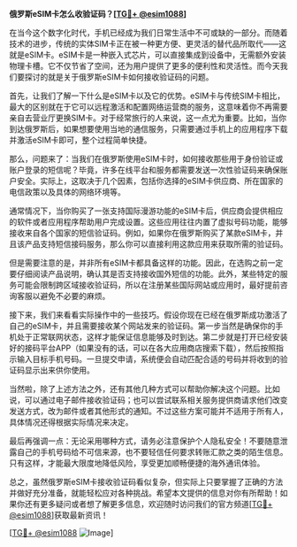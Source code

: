 **俄罗斯eSIM卡怎么收验证码？[[TG💪+ @esim1088](https://t.me/s/esim1088)]**

在当今这个数字化时代，手机已经成为我们日常生活中不可或缺的一部分。而随着技术的进步，传统的实体SIM卡正在被一种更方便、更灵活的替代品所取代——这就是eSIM卡。eSIM卡是一种嵌入式芯片，可以直接集成到设备中，无需额外安装物理卡槽。它不仅节省了空间，还为用户提供了更多的便利性和灵活性。而今天我们要探讨的就是关于俄罗斯eSIM卡如何接收验证码的问题。

首先，让我们了解一下什么是eSIM卡以及它的优势。eSIM卡与传统SIM卡相比，最大的区别就在于它可以远程激活和配置网络运营商的服务，这意味着你不再需要亲自去营业厅更换SIM卡。对于经常旅行的人来说，这一点尤为重要。比如，当你到达俄罗斯后，如果想要使用当地的通信服务，只需要通过手机上的应用程序下载并激活eSIM卡即可，整个过程简单快捷。

那么，问题来了：当我们在俄罗斯使用eSIM卡时，如何接收那些用于身份验证或账户登录的短信呢？毕竟，许多在线平台和服务都需要发送一次性验证码来确保账户安全。实际上，这取决于几个因素，包括你选择的eSIM卡供应商、所在国家的电信政策以及具体的网络环境等。

通常情况下，当你购买了一张支持国际漫游功能的eSIM卡后，供应商会提供相应的软件或者应用程序帮助用户完成设置。这些应用往往内置了虚拟号码功能，能够接收来自各个国家的短信验证码。例如，如果你在俄罗斯购买了某款eSIM卡，并且该产品支持短信接码服务，那么你可以直接利用这款应用来获取所需的验证码。

但是需要注意的是，并非所有eSIM卡都具备这样的功能。因此，在选购之前一定要仔细阅读产品说明，确认其是否支持接收国外短信的功能。此外，某些特定的服务可能会限制跨区域接收验证码，所以在注册某些国际网站或应用时，最好提前咨询客服以避免不必要的麻烦。

接下来，我们来看看实际操作中的一些技巧。假设你现在已经在俄罗斯成功激活了自己的eSIM卡，并且需要接收某个网站发来的验证码。第一步当然是确保你的手机处于正常联网状态，这样才能保证信息能够及时到达。第二步就是打开已经安装好的接码平台APP（如果没有的话，可以在各大应用商店搜索下载），然后按照指示输入目标手机号码。一旦提交申请，系统便会自动匹配合适的号码并将收到的验证码显示出来供你使用。

当然啦，除了上述方法之外，还有其他几种方式可以帮助你解决这个问题。比如说，可以通过电子邮件接收验证码；也可以尝试联系相关服务提供商请求他们改变发送方式，改为邮件或者其他形式的通知。不过这些方案可能并不适用于所有人，具体情况还得根据实际情况来决定。

最后再强调一点：无论采用哪种方式，请务必注意保护个人隐私安全！不要随意泄露自己的手机号码给不可信来源，也不要轻信任何要求转账汇款之类的陌生信息。只有这样，才能最大限度地降低风险，享受更加顺畅便捷的海外通讯体验。

总之，虽然俄罗斯eSIM卡接收验证码看似复杂，但实际上只要掌握了正确的方法并做好充分准备，就能轻松应对各种挑战。希望本文提供的信息对你有所帮助！如果你还有更多疑问或者想了解更多信息，欢迎随时访问我们的官方频道[[TG💪+ @esim1088](https://t.me/s/esim1088)]获取最新资讯！

[[TG💪+ @esim1088](https://t.me/s/esim1088) ![Image](https://i.postimg.cc/4NQfJmqS/Snipaste-2025-05-13-00-14-12.png)]